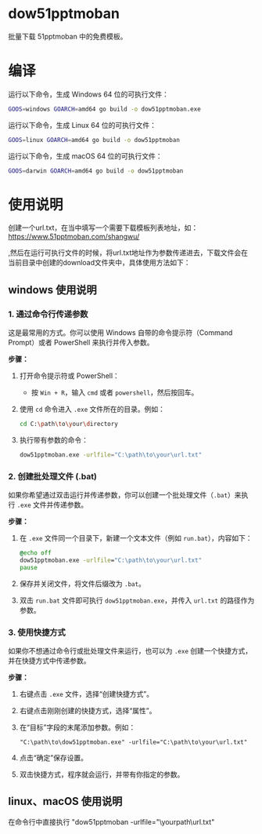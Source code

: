 # dow51pptmoban

批量下载 51pptmoban 中的免费模板。

# 编译

运行以下命令，生成 Windows 64 位的可执行文件：

```bash
GOOS=windows GOARCH=amd64 go build -o dow51pptmoban.exe
```

运行以下命令，生成 Linux 64 位的可执行文件：

```bash
GOOS=linux GOARCH=amd64 go build -o dow51pptmoban
```

运行以下命令，生成 macOS 64 位的可执行文件：

```bash
GOOS=darwin GOARCH=amd64 go build -o dow51pptmoban
```

# 使用说明

创建一个url.txt，在当中填写一个需要下载模板列表地址，如：https://www.51pptmoban.com/shangwu/

,然后在运行可执行文件的时候，将url.txt地址作为参数传递进去，下载文件会在当前目录中创建的download文件夹中，具体使用方法如下：

## windows 使用说明

### 1. **通过命令行传递参数**

这是最常用的方式。你可以使用 Windows 自带的命令提示符（Command Prompt）或者 PowerShell 来执行并传入参数。

**步骤：**

1.  打开命令提示符或 PowerShell：

    - 按 `Win + R`，输入 `cmd` 或者 `powershell`，然后按回车。

2.  使用 `cd` 命令进入 `.exe` 文件所在的目录。例如：

    ```bash
    cd C:\path\to\your\directory
    ```

3.  执行带有参数的命令：

    ```bash
    dow51pptmoban.exe -urlfile="C:\path\to\your\url.txt"
    ```

### 2. **创建批处理文件 (.bat)**

如果你希望通过双击运行并传递参数，你可以创建一个批处理文件（`.bat`）来执行 `.exe` 文件并传递参数。

**步骤：**

1.  在 `.exe` 文件同一个目录下，新建一个文本文件（例如 `run.bat`），内容如下：

    ```bat
    @echo off
    dow51pptmoban.exe -urlfile="C:\path\to\your\url.txt"
    pause
    ```

2.  保存并关闭文件，将文件后缀改为 `.bat`。

3.  双击 `run.bat` 文件即可执行 `dow51pptmoban.exe`，并传入 `url.txt` 的路径作为参数。

### 3. **使用快捷方式**

如果你不想通过命令行或批处理文件来运行，也可以为 `.exe` 创建一个快捷方式，并在快捷方式中传递参数。

**步骤：**

1.  右键点击 `.exe` 文件，选择“创建快捷方式”。

2.  右键点击刚刚创建的快捷方式，选择“属性”。

3.  在“目标”字段的末尾添加参数。例如：

    ```text
    "C:\path\to\dow51pptmoban.exe" -urlfile="C:\path\to\your\url.txt"
    ```

4.  点击“确定”保存设置。

5.  双击快捷方式，程序就会运行，并带有你指定的参数。

## linux、macOS 使用说明
在命令行中直接执行 "dow51pptmoban  -urlfile="\yourpath\url.txt"